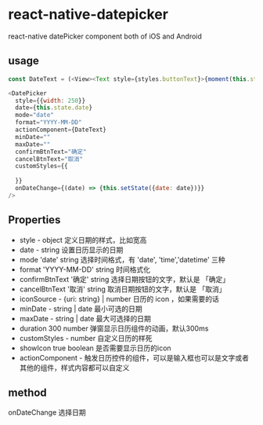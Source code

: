 # react-native-datepicker
react-native datePicker component both of iOS and Android


## usage
```js
const DateText = (<View><Text style={styles.buttonText}>{moment(this.state.date).format('YYYY') }</Text><Text style={[styles.buttonText, styles.buttonMonText]}>{moment(this.state.date).format('MM') }月</Text></View>)

<DatePicker
  style={{width: 250}}
  date={this.state.date}
  mode="date"
  format="YYYY-MM-DD"
  actionComponent={DateText}
  minDate=""
  maxDate=""
  confirmBtnText="确定"
  cancelBtnText="取消"
  customStyles={{
   
  }}
  onDateChange={(date) => {this.setState({date: date})}}
/>
```
## Properties

- style	-	object	定义日期的样式，比如宽高
- date	-	string 设置日历显示的日期
- mode	'date'	string 选择时间格式，有 'date', 'time','datetime' 三种
- format	'YYYY-MM-DD'	string	时间格式化
- confirmBtnText	'确定'	string	选择日期按钮的文字，默认是 「确定」
- cancelBtnText	'取消'	string 取消日期按钮的文字，默认是 「取消」
- iconSource	-	{uri: string} | number  日历的 icon ，如果需要的话
- minDate	-	string | date	最小可选的日期
- maxDate	-	string | date	最大可选择的日期
- duration	300	number	弹窗显示日历组件的动画，默认300ms
- customStyles	-	number	自定义日历的样死
- showIcon	true	boolean	是否需要显示日历的icon
- actionComponent - 触发日历控件的组件，可以是输入框也可以是文字或者其他的组件，样式内容都可以自定义

## method

onDateChange 选择日期